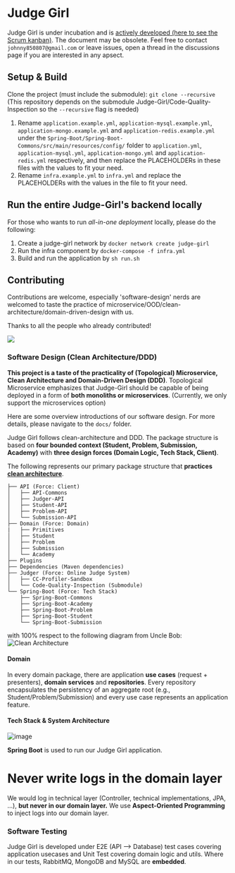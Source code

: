 # Judge Girl
 
Judge Girl is under incubation and is [actively developed (here to see the Scrum kanban)](https://github.com/orgs/Judge-Girl/projects/3). The document may be obsolete. Feel free to contact `johnny850807@gmail.com` or leave
issues, open a thread in the discussions page if you are interested in any apsect.


## Setup & Build

Clone the project (must include the submodule):
`git clone --recursive` (This repository depends on the submodule Judge-Girl/Code-Quality-Inspection so the `--recursive` flag is needed)

1. Rename `application.example.yml`, `application-mysql.example.yml`, `application-mongo.example.yml` and `application-redis.example.yml` under the `Spring-Boot/Spring-Boot-Commons/src/main/resources/config/` folder to `application.yml`, `application-mysql.yml`, `application-mongo.yml` and `application-redis.yml`  respectively, and then replace the PLACEHOLDERs in these files with the values to fit your need.
2. Rename `infra.example.yml` to `infra.yml` and replace the PLACEHOLDERs with the values in the file to fit your need.

## Run the entire Judge-Girl's backend locally

For those who wants to run _all-in-one deployment_ locally, please do the following:

1. Create a judge-girl network by `docker network create judge-girl`
1. Run the infra component by `docker-compose -f infra.yml`
2. Build and run the application by `sh run.sh`

## Contributing

Contributions are welcome, especially 'software-design' nerds are welcomed to taste the practice of microservice/OOD/clean-architecture/domain-driven-design with us.

Thanks to all the people who already contributed!

<a href="https://github.com/Judge-Girl/Judge-Girl/graphs/contributors">
  <img src="https://contributors-img.web.app/image?repo=Judge-Girl/Judge-Girl" />
</a>

### Software Design (Clean Architecture/DDD)

**This project is a taste of the practicality of (Topological) Microservice, Clean Architecture and Domain-Driven Design (DDD)**.
Topological Microservice emphasizes that Judge-Girl should be capable of being deployed in a form of **both monoliths or microservices**. (Currently, we only support the microservices option)

Here are some overview introductions of our software design. For more details, please navigate to the `docs/` folder.

Judge Girl follows clean-architecture and DDD. The package structure is based on **four bounded context (Student, Problem,
Submission, Academy)** with **three design forces (Domain Logic, Tech Stack, Client)**.

The following represents our primary package structure that **practices [clean architecture](https://blog.cleancoder.com/uncle-bob/2012/08/13/the-clean-architecture.html)**.  <br>

```
├── API (Force: Client)
│   ├── API-Commons
│   ├── Judger-API
│   ├── Student-API
│   ├── Problem-API
│   └── Submission-API
├── Domain (Force: Domain)
|   ├── Primitives 
│   ├── Student
│   ├── Problem
│   ├── Submission
│   └── Academy
├── Plugins
├── Dependencies (Maven dependencies)
├── Judger (Force: Online Judge System)
│   ├── CC-Profiler-Sandbox
│   └── Code-Quality-Inspection (Submodule)
└── Spring-Boot (Force: Tech Stack)
    ├── Spring-Boot-Commons
    ├── Spring-Boot-Academy
    ├── Spring-Boot-Problem
    ├── Spring-Boot-Student
    └── Spring-Boot-Submission
```

with 100% respect to the following diagram from Uncle Bob:
![Clean Architecture](https://blog.cleancoder.com/uncle-bob/images/2012-08-13-the-clean-architecture/CleanArchitecture.jpg)


#### Domain

In every domain package, there are application **use cases** (request + presenters), **domain services** and **repositories**. Every repository encapsulates the persistency of an aggregate root (e.g., Student/Problem/Submission) and every use case
represents an application feature.

#### Tech Stack & System Architecture

![image](../docs/images/Domain%20Class%20Diagram.png)

**Spring Boot** is used to run our Judge Girl application.


Never write logs in the domain layer
===

We would log in technical layer (Controller, technical implementations, JPA, ...), **but never in our domain layer.**
We use **Aspect-Oriented Programming** to inject logs into our domain layer.

### Software Testing

Judge Girl is developed under E2E (API --> Database) test cases covering application usecases and Unit Test covering
domain logic and utils. Where in our tests, RabbitMQ, MongoDB and MySQL are **embedded**.
